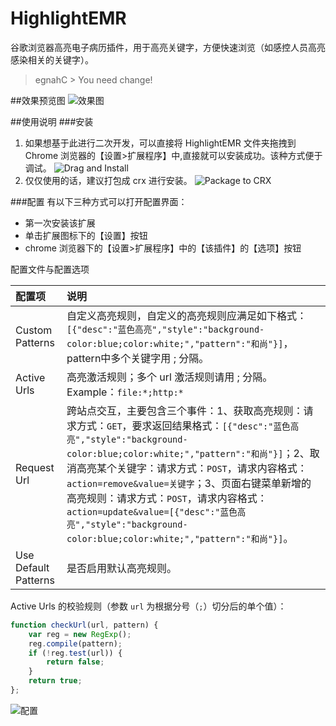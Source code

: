 # HighlightEMR
谷歌浏览器高亮电子病历插件，用于高亮关键字，方便快速浏览（如感控人员高亮感染相关的关键字）。

> egnahC > You need change!

##效果预览图
![效果图](http://7xi5qz.com1.z0.glb.clouddn.com/github/highlightemr/main_view.png)

##使用说明
###安装
1. 如果想基于此进行二次开发，可以直接将 HighlightEMR 文件夹拖拽到 Chrome 浏览器的【设置>扩展程序】中,直接就可以安装成功。该种方式便于调试。
![Drag and Install](http://7xi5qz.com1.z0.glb.clouddn.com/github/highlightemr/drag_install.png)
2. 仅仅使用的话，建议打包成 crx 进行安装。
![Package to CRX](http://7xi5qz.com1.z0.glb.clouddn.com/github/highlightemr/package_to_crx.png)

###配置
有以下三种方式可以打开配置界面：

+ 第一次安装该扩展
+ 单击扩展图标下的【设置】按钮 
+ chrome 浏览器下的【设置>扩展程序】中的【该插件】的【选项】按钮

配置文件与配置选项

|配置项    |   说明    |
|:---------|:----------|
|Custom Patterns | 自定义高亮规则，自定义的高亮规则应满足如下格式：`[{"desc":"蓝色高亮","style":"background-color:blue;color:white;","pattern":"和尚"}]`，pattern中多个关键字用 ; 分隔。|
|Active Urls     | 高亮激活规则；多个 url 激活规则请用 ; 分隔。Example：`file:*;http:*`|
|Request Url     | 跨站点交互，主要包含三个事件：1、获取高亮规则：请求方式：`GET`，要求返回结果格式：`[{"desc":"蓝色高亮","style":"background-color:blue;color:white;","pattern":"和尚"}]`；2、取消高亮某个关键字：请求方式：`POST`，请求内容格式：`action=remove&value=关键字`；3、页面右键菜单新增的高亮规则：请求方式：`POST`，请求内容格式：`action=update&value=[{"desc":"蓝色高亮","style":"background-color:blue;color:white;","pattern":"和尚"}]`。
|Use Default Patterns | 是否启用默认高亮规则。

Active Urls 的校验规则（参数 `url` 为根据分号（`;`）切分后的单个值）：

```JavaScript
function checkUrl(url, pattern) {
	var reg = new RegExp();
	reg.compile(pattern);
	if (!reg.test(url)) {
		return false;
	}
	return true;
};
```

![配置](http://7xi5qz.com1.z0.glb.clouddn.com/github/highlightemr/config.png)


